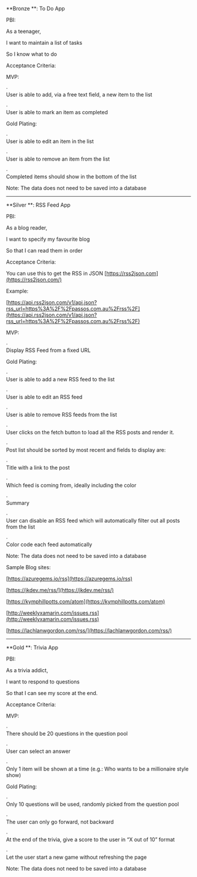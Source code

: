 **Bronze **: To Do
App

 

PBI:

As a teenager,

I want to maintain a list of tasks

So I know what to do

 

Acceptance Criteria:

MVP:

·       
User is able to add, via a free text field, a new item to the list

·       
User is able to mark an item as completed

 

Gold Plating:

·       
User is able to edit an item in the list

·       
User is able to remove an item from the list

·       
Completed items should show in the bottom of the list

 

 

Note: The data does not need to be saved into a database

 

** **

**Silver **: RSS
Feed App

 

PBI:

As a blog reader,

I want to specify my favourite blog

So that I can read them in order

 

Acceptance Criteria:

 

You can use this to get the RSS in JSON
[https://rss2json.com](https://rss2json.com/)

 

Example:

 

[https://api.rss2json.com/v1/api.json?rss_url=https%3A%2F%2Fpassos.com.au%2Frss%2F](https://api.rss2json.com/v1/api.json?rss_url=https%3A%2F%2Fpassos.com.au%2Frss%2F)

 

MVP:

·       
Display RSS Feed from a fixed URL

 

Gold Plating:

·       
User is able to add a new RSS feed to the list

·       
User is able to edit an RSS feed

·       
User is able to remove RSS feeds from the list

·       
User clicks on the fetch button to load all the RSS posts and render it.

·       
Post list should be sorted by most recent and fields to display are:

·       
Title with a link to the post

·       
Which feed is coming from, ideally including the color

·       
Summary

·       
User can disable an RSS feed which will automatically filter out all
posts from the list

·       
Color code each feed automatically

 

Note: The data does not need to be saved into a database

 

Sample Blog sites:

[https://azuregems.io/rss](https://azuregems.io/rss)

[https://jkdev.me/rss/](https://jkdev.me/rss/)

[https://kymphillpotts.com/atom](https://kymphillpotts.com/atom)

[http://weeklyxamarin.com/issues.rss](http://weeklyxamarin.com/issues.rss)

[https://lachlanwgordon.com/rss/](https://lachlanwgordon.com/rss/)

 

 

** **

**Gold **: Trivia App

PBI:

As a
trivia addict,

I want
to respond to questions

So that
I can see my score at the end.

 

Acceptance
Criteria:

          

MVP:

·       
There
should be 20 questions in the question pool

·       
User
can select an answer

·       
Only 1 item
will be shown at a time (e.g.: Who wants to be a millionaire style show)

 

Gold Plating:

·       
Only 10
questions will be used, randomly picked from the question pool

·       
The
user can only go forward, not backward

·       
At the
end of the trivia, give a score to the user in “X out of 10” format

·       
Let the
user start a new game without refreshing the page

Note:
The data does not need to be saved into a database
